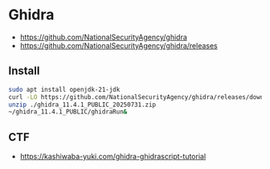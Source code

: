 # Ghidra

- https://github.com/NationalSecurityAgency/ghidra
- https://github.com/NationalSecurityAgency/ghidra/releases

## Install

```zsh
sudo apt install openjdk-21-jdk
curl -LO https://github.com/NationalSecurityAgency/ghidra/releases/download/Ghidra_11.4.1_build/ghidra_11.4.1_PUBLIC_20250731.zip
unzip ./ghidra_11.4.1_PUBLIC_20250731.zip
~/ghidra_11.4.1_PUBLIC/ghidraRun&
```

## CTF

- https://kashiwaba-yuki.com/ghidra-ghidrascript-tutorial
